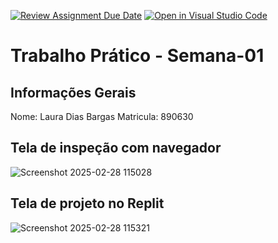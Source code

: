 [![Review Assignment Due Date](https://classroom.github.com/assets/deadline-readme-button-22041afd0340ce965d47ae6ef1cefeee28c7c493a6346c4f15d667ab976d596c.svg)](https://classroom.github.com/a/fWV9gbnp)
[![Open in Visual Studio Code](https://classroom.github.com/assets/open-in-vscode-2e0aaae1b6195c2367325f4f02e2d04e9abb55f0b24a779b69b11b9e10269abc.svg)](https://classroom.github.com/online_ide?assignment_repo_id=18199629&assignment_repo_type=AssignmentRepo)

# Trabalho Prático - Semana-01

## Informações Gerais
Nome: Laura Dias Bargas
Matricula: 890630


## Tela de inspeção com navegador
![Screenshot 2025-02-28 115028](https://github.com/user-attachments/assets/d038d079-2246-48de-9481-6ea951c0402f)


## Tela de projeto no Replit
![Screenshot 2025-02-28 115321](https://github.com/user-attachments/assets/60542181-f0e5-4030-a691-11afb4200007)


